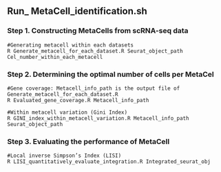 ## Run_ MetaCell_identification.sh

### Step 1. Constructing MetaCells from scRNA-seq data
    #Generating metacell within each datasets 
    R Generate_metacell_for_each_dataset.R Seurat_object_path Cel_number_within_each_metacell
    
### Step 2. Determining the optimal number of cells per MetaCel
    #Gene coverage: Metacell_info_path is the output file of Generate_metacell_for_each_dataset.R
    R Evaluated_gene_coverage.R Metacell_info_path
    
    #Within metacell variation (Gini Index)
    R GINI_index_within_metacell_variation.R Metacell_info_path Seurat_object_path

### Step 3. Evaluating the performance of MetaCell
    #Local inverse Simpson’s Index (LISI)
    R LISI_quantitatively_evaluate_integration.R Integrated_seurat_obj
